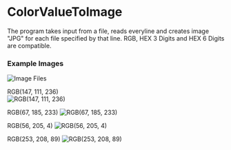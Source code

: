 # ColorValueToImage
The program takes input from a file, reads everyline and creates image "JPG" for each file specified by that line. RGB, HEX 3 Digits and HEX 6 Digits are compatible.


### Example Images

![Image Files](https://i.imgur.com/PrVP0fK.jpg)

RGB(147, 111, 236)  
![RGB(147, 111, 236)](https://i.imgur.com/ThLUci0.jpg)

RGB(67, 185, 233)
![RGB(67, 185, 233)](https://i.imgur.com/7IHYyTM.jpg)

RGB(56, 205, 4)
![RGB(56, 205, 4)](https://i.imgur.com/Cdpbikb.jpg)

RGB(253, 208, 89)
![RGB(253, 208, 89)](https://i.imgur.com/7YOmys3.jpg)
